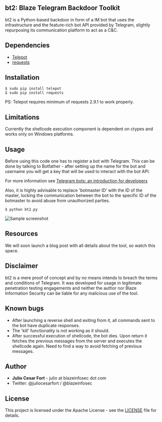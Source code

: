 ## bt2: Blaze Telegram Backdoor Toolkit

bt2 is a Python-based backdoor in form of a IM bot that uses the
infrastructure and the feature-rich bot API provided by Telegram, slightly
repurposing its communication platform to act as a C&C.

## Dependencies

* [Telepot](https://github.com/nickoala/telepot)
* [requests](https://pypi.python.org/pypi/requests/)

## Installation

```
$ sudo pip install telepot
$ sudo pip install requests
```

PS: Telepot requires minimum of requests 2.9.1 to work properly.

## Limitations

Currently the shellcode execution component is dependent on ctypes and
works only on Windows platforms.

## Usage

Before using this code one has to register a bot with Telegram. This can
be done by talking to Botfather - after setting up the name for the bot and
username you will get a key that will be used to interact with the bot API.

For more information see [Telegram bots: an introduction for developers](https://core.telegram.org/bots#botfather)

Also, it is highly advisable to replace 'botmaster ID' with the ID of the
master, locking the communication between the bot to the specific ID of
the botmaster to avoid abuse from unauthorized parties.

```
$ python bt2.py
```

![Sample screenshot](https://raw.githubusercontent.com/blazeinfosec/bt2/master/images/screenshot.png)

## Resources

We will soon launch a blog post with all details about the tool, so watch
this space.

## Disclaimer

bt2 is a mere proof of concept and by no means intends to breach the terms
and conditions of Telegram. It was developed for usage in legitimate
penetration testing engagements and neither the author nor Blaze
Information Security can be liable for any malicious use of the tool.

## Known bugs

* After launching a reverse shell and exiting from it, all commands sent to
the bot have duplicate responses.
* The 'kill' functionality is not working as it should.
* After successful execution of shellcode, the bot dies. Upon return it
fetches the previous messages from the server and executes the shellcode
again. Need to find a way to avoid fetching of previous messages.

## Author

* **Julio Cesar Fort** - julio at blazeinfosec dot com
* Twitter: @juliocesarfort / @blazeinfosec

## License

This project is licensed under the Apache License - see the [LICENSE](LICENSE) file for details.
